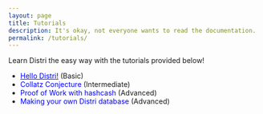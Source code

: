 ```yaml
---
layout: page
title: Tutorials
description: It's okay, not everyone wants to read the documentation.
permalink: /tutorials/
---
```

Learn Distri the easy way with the tutorials provided below!

* [<span style="color: blue">Hello Distri!</span>](/tutorials/hello) (Basic)
* <span style="color: blue">Collatz Conjecture</span> (Intermediate)
* <span style="color: blue">Proof of Work with hashcash</span> (Advanced)
* <span style="color: blue">Making your own Distri database</span> (Advanced)


